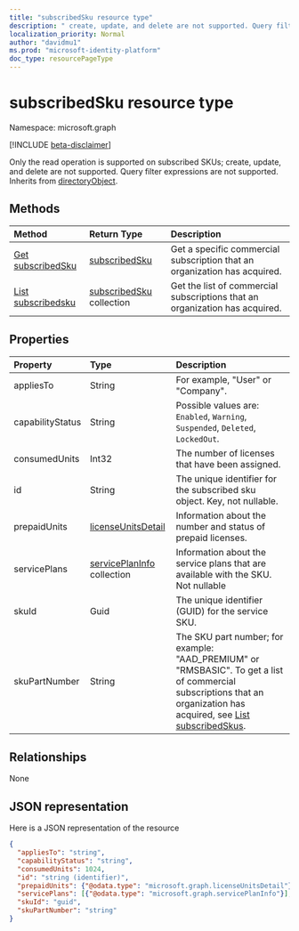 ```yaml
---
title: "subscribedSku resource type"
description: " create, update, and delete are not supported. Query filter expressions are not supported. Inherits from directoryObject."
localization_priority: Normal
author: "davidmu1"
ms.prod: "microsoft-identity-platform"
doc_type: resourcePageType
---
```


# subscribedSku resource type

Namespace: microsoft.graph

[!INCLUDE [beta-disclaimer](../../includes/beta-disclaimer.md)]

Only the read operation is supported on subscribed SKUs; create, update, and delete are not supported. Query filter expressions are not supported. Inherits from [directoryObject](directoryobject.md).


## Methods
| Method		   | Return Type	|Description|
|:---------------|:--------|:----------|
|[Get subscribedSku](../api/subscribedsku-get.md) | [subscribedSku](subscribedsku.md) |Get a specific commercial subscription that an organization has acquired.|
|[List subscribedsku](../api/subscribedsku-list.md) | [subscribedSku](subscribedsku.md) collection |Get the list of commercial subscriptions that an organization has acquired.|

## Properties
| Property	   | Type	|Description|
|:---------------|:--------|:----------|
|appliesTo|String| For example, "User" or "Company". |
|capabilityStatus|String| Possible values are: `Enabled`, `Warning`, `Suspended`, `Deleted`, `LockedOut`. |
|consumedUnits|Int32| The number of licenses that have been assigned. |
|id|String| The unique identifier for the subscribed sku object. Key, not nullable. |
|prepaidUnits|[licenseUnitsDetail](licenseunitsdetail.md)| Information about the number and status of prepaid licenses. |
|servicePlans|[servicePlanInfo](serviceplaninfo.md) collection| Information about the service plans that are available with the SKU. Not nullable |
|skuId|Guid| The unique identifier (GUID) for the service SKU. |
|skuPartNumber|String| The SKU part number; for example: "AAD_PREMIUM" or "RMSBASIC". To get a list of commercial subscriptions that an organization has acquired, see [List subscribedSkus](../api/subscribedsku-list.md). |

## Relationships
None

## JSON representation

Here is a JSON representation of the resource

<!-- {
  "blockType": "resource",
  "optionalProperties": [

  ],
  "keyProperty": "id",
  "@odata.type": "microsoft.graph.subscribedSku"
}-->

```json
{
  "appliesTo": "string",
  "capabilityStatus": "string",
  "consumedUnits": 1024,
  "id": "string (identifier)",
  "prepaidUnits": {"@odata.type": "microsoft.graph.licenseUnitsDetail"},
  "servicePlans": [{"@odata.type": "microsoft.graph.servicePlanInfo"}],
  "skuId": "guid",
  "skuPartNumber": "string"
}

```
<!-- uuid: 8fcb5dbc-d5aa-4681-8e31-b001d5168d79
2015-10-25 14:57:30 UTC -->
<!--
{
  "type": "#page.annotation",
  "description": "subscribedSku resource",
  "keywords": "",
  "section": "documentation",
  "tocPath": "",
  "suppressions": []
}
-->
